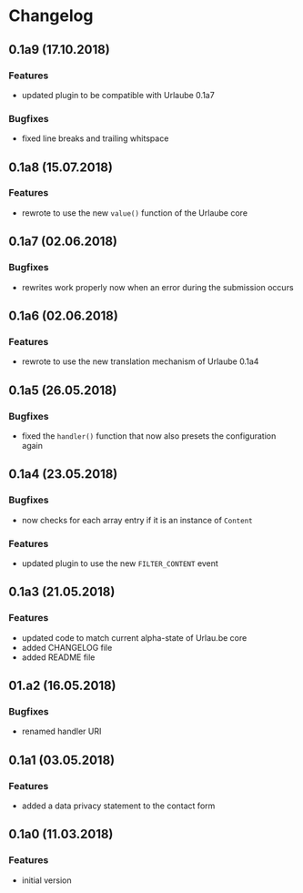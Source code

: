 # Changelog

## 0.1a9 (17.10.2018)
### Features
* updated plugin to be compatible with Urlaube 0.1a7

### Bugfixes
* fixed line breaks and trailing whitspace

## 0.1a8 (15.07.2018)
### Features
* rewrote to use the new `value()` function of the Urlaube core

## 0.1a7 (02.06.2018)
### Bugfixes
* rewrites work properly now when an error during the submission occurs

## 0.1a6 (02.06.2018)
### Features
* rewrote to use the new translation mechanism of Urlaube 0.1a4

## 0.1a5 (26.05.2018)
### Bugfixes
* fixed the `handler()` function that now also presets the configuration again

## 0.1a4 (23.05.2018)
### Bugfixes
* now checks for each array entry if it is an instance of `Content`
### Features
* updated plugin to use the new `FILTER_CONTENT` event

## 0.1a3 (21.05.2018)
### Features
* updated code to match current alpha-state of Urlau.be core
* added CHANGELOG file
* added README file

## 01.a2 (16.05.2018)
### Bugfixes
* renamed handler URI

## 0.1a1 (03.05.2018)
### Features
* added a data privacy statement to the contact form

## 0.1a0 (11.03.2018)
### Features
* initial version
